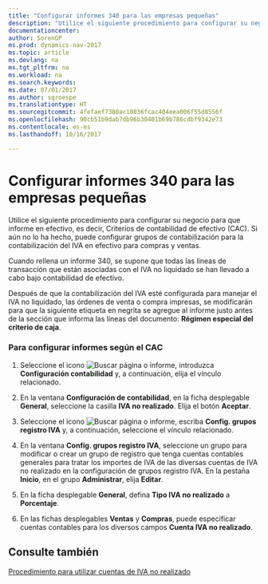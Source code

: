 ```yaml
---
title: "Configurar informes 340 para las empresas pequeñas"
description: "Utilice el siguiente procedimiento para configurar su negocio para que informe en efectivo, es decir, Criterios de contabilidad de efectivo (CAC). Si aún no lo ha hecho, puede configurar grupos de contabilización para la contabilización del IVA en efectivo para compras y ventas."
documentationcenter: 
author: SorenGP
ms.prod: dynamics-nav-2017
ms.topic: article
ms.devlang: na
ms.tgt_pltfrm: na
ms.workload: na
ms.search.keywords: 
ms.date: 07/01/2017
ms.author: sgroespe
ms.translationtype: HT
ms.sourcegitcommit: 4fefaef7380ac10836fcac404eea006f55d8556f
ms.openlocfilehash: 90cb51b9dab7db96b30401b69b786cdbf9342e73
ms.contentlocale: es-es
ms.lasthandoff: 10/16/2017

---
```

# <a name="how-to-set-up-340-reports-for-small-businesses"></a>Configurar informes 340 para las empresas pequeñas
Utilice el siguiente procedimiento para configurar su negocio para que informe en efectivo, es decir, Criterios de contabilidad de efectivo (CAC). Si aún no lo ha hecho, puede configurar grupos de contabilización para la contabilización del IVA en efectivo para compras y ventas.  
  
 Cuando rellena un informe 340, se supone que todas las líneas de transacción que están asociadas con el IVA no liquidado se han llevado a cabo bajo contabilidad de efectivo.  
  
 Después de que la contabilización del IVA esté configurada para manejar el IVA no liquidado, las órdenes de venta o compra impresas, se modificarán para que la siguiente etiqueta en negrita se agregue al informe justo antes de la sección que informa las líneas del documento: **Régimen especial del criterio de caja**.  
  
### <a name="to-set-up-reporting-under-cac"></a>Para configurar informes según el CAC  
  
1.  Seleccione el icono ![Buscar página o informe](media/ui-search/search_small.png "icono Buscar página o informe"), introduzca **Configuración contabilidad** y, a continuación, elija el vínculo relacionado.  
  
2.  En la ventana **Configuración de contabilidad**, en la ficha desplegable **General**, seleccione la casilla **IVA no realizado**. Elija el botón **Aceptar**.  
  
3.  Seleccione el icono ![Buscar página o informe](media/ui-search/search_small.png "icono Buscar página o informe"), escriba **Config. grupos registro IVA** y, a continuación, seleccione el vínculo relacionado.  
  
4.  En la ventana **Config. grupos registro IVA**, seleccione un grupo para modificar o crear un grupo de registro que tenga cuentas contables generales para tratar los importes de IVA de las diversas cuentas de IVA no realizado en la configuración de grupos registro IVA. En la pestaña **Inicio**, en el grupo **Administrar**, elija **Editar**.  
  
5.  En la ficha desplegable **General**, defina **Tipo IVA no realizado** a **Porcentaje**.  
  
6.  En las fichas desplegables **Ventas** y **Compras**, puede especificar cuentas contables para los diversos campos **Cuenta IVA no realizado**.  
  
## <a name="see-also"></a>Consulte también  
 [Procedimiento para utilizar cuentas de IVA no realizado](how-to-use-accounts-for-unrealized-vat.md)
